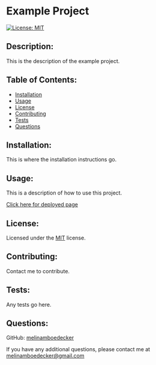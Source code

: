 # Example Project
[![License: MIT](https://img.shields.io/badge/License-MIT-yellow.svg)](https://opensource.org/licenses/MIT) 
## Description: 
This is the description of the example project.
## Table of Contents: 
* [Installation](#installation)
* [Usage](#usage) 
* [License](#license) 
* [Contributing](#contributing) 
* [Tests](#tests) 
* [Questions](#questions) 
## Installation: 
This is where the installation instructions go.
## Usage: 
This is a description of how to use this project.


[Click here for deployed page](https://melinamboedecker.github.io/Portfolio/)
## License: 
Licensed under the [MIT](https://opensource.org/licenses/MIT) license. 
## Contributing: 
Contact me to contribute.
## Tests: 
Any tests go here.
## Questions: 
GitHub: [melinamboedecker](https://github.com/melinamboedecker) 

If you have any additional questions, please contact me at melinamboedecker@gmail.com
